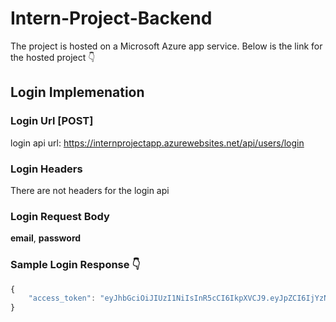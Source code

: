 # Intern-Project-Backend

The project is hosted on a Microsoft Azure app service. Below is the link for the hosted project :point_down:


## Login Implemenation

### Login Url [POST]
login api url: https://internprojectapp.azurewebsites.net/api/users/login

### Login Headers
There are not headers for the login api

### Login Request Body
**email**, **password**

### Sample Login Response :point_down:
```javascript
{
    "access_token": "eyJhbGciOiJIUzI1NiIsInR5cCI6IkpXVCJ9.eyJpZCI6IjYzNWJkZGE3N2Q4MDZhZjExMzgxYWMxZiIsImVtYWlsIjoiZGJhY2tzb24xQGdtYWlsLmNvbSIsImlhdCI6MTY2Njk3MTQxOSwiZXhwIjoxNjY5NTYzNDE5fQ.67yXlTg0zhH6h4gAUEL2DqZ8V7lzPC2VuBXJZ2q3j24"
}
```
